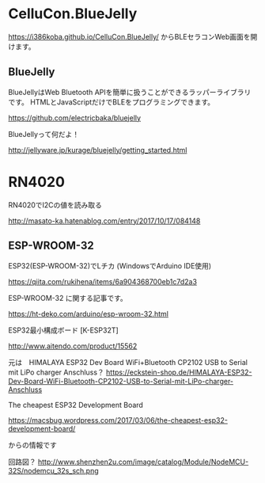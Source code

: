 # CelluCon.BlueJelly

https://i386koba.github.io/CelluCon.BlueJelly/ からBLEセラコンWeb画面を開けます。

## BlueJelly

BlueJellyはWeb Bluetooth APIを簡単に扱うことができるラッパーライブラリです。 HTMLとJavaScriptだけでBLEをプログラミングできます。

https://github.com/electricbaka/bluejelly

BlueJellyって何だよ！

http://jellyware.jp/kurage/bluejelly/getting_started.html

# RN4020

RN4020でI2Cの値を読み取る

http://masato-ka.hatenablog.com/entry/2017/10/17/084148

## ESP-WROOM-32
ESP32(ESP-WROOM-32)でLチカ (WindowsでArduino IDE使用)

https://qiita.com/rukihena/items/6a904368700eb1c7d2a3

ESP-WROOM-32 に関する記事です。

https://ht-deko.com/arduino/esp-wroom-32.html


ESP32最小構成ボード [K-ESP32T]

http://www.aitendo.com/product/15562

元は　HIMALAYA ESP32 Dev Board WiFi+Bluetooth CP2102 USB to Serial mit LiPo charger Anschluss？
https://eckstein-shop.de/HIMALAYA-ESP32-Dev-Board-WiFi-Bluetooth-CP2102-USB-to-Serial-mit-LiPo-charger-Anschluss

The cheapest ESP32 Development Board

https://macsbug.wordpress.com/2017/03/06/the-cheapest-esp32-development-board/

からの情報です

回路図？
http://www.shenzhen2u.com/image/catalog/Module/NodeMCU-32S/nodemcu_32s_sch.png
